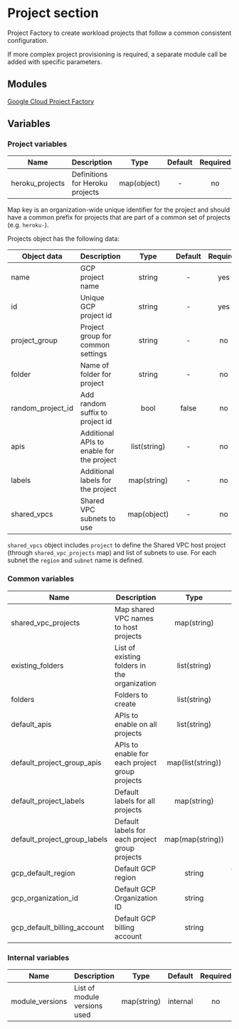 # Project section

Project Factory to create workload projects that follow a common consistent configuration.

If more complex project provisioning is required, a separate module call be added with specific parameters.

## Modules

[Google Cloud Project Factory](https://github.com/terraform-google-modules/terraform-google-project-factory)

## Variables

### Project variables

| Name | Description | Type | Default | Required |
|------|-------------|:----:|:-----:|:-----:|
| heroku\_projects | Definitions for Heroku projects | map(object) | - | no |

Map key is an organization-wide unique identifier for the project and should have a common prefix for projects that are part of a
common set of projects (e.g. `heroku-`).

Projects object has the following data:

| Object data | Description | Type | Default | Required |
|------|-------------|:----:|:-----:|:-----:|
| name | GCP project name | string | - | yes |
| id | Unique GCP project id | string | - | yes |
| project\_group | Project group for common settings | string | - | no |
| folder | Name of folder for project | string | - | no |
| random\_project\_id | Add random suffix to project id | bool | false | no |
| apis | Additional APIs to enable for the project | list(string) | - | no |
| labels | Additional labels for the project | map(string) | - | no |
| shared\_vpcs | Shared VPC subnets to use | map(object) | - | no |

`shared_vpcs` object includes `project` to define the Shared VPC host project (through `shared_vpc_projects` map) and list of
subnets to use.  For each subnet the `region` and `subnet` name is defined.

### Common variables

| Name | Description | Type | Default | Required |
|------|-------------|:----:|:-----:|:-----:|
| shared\_vpc\_projects | Map shared VPC names to host projects  | map(string) | - | no |
| existing\_folders | List of existing folders in the organization | list(string) | - | no |
| folders | Folders to create | list(string) | - | yes |
| default\_apis | APIs to enable on all projects | list(string) | - | no |
| default\_project\_group\_apis | APIs to enable for each project group projects | map(list(string)) | - | no |
| default\_project\_labels |  Default labels for all projects | map(string) | - | no |
| default\_project\_group\_labels |  Default labels for each project group projects | map(map(string)) | - | no |
| gcp\_default\_region |  Default GCP region | string | europe-north1 | no |
| gcp\_organization\_id |  Default GCP Organization ID | string | - | yes |
| gcp\_default\_billing\_account | Default GCP billing account | string | - | yes |

### Internal variables

| Name | Description | Type | Default | Required |
|------|-------------|:----:|:-----:|:-----:|
| module\_versions | List of module versions used | map(string) | internal | no

